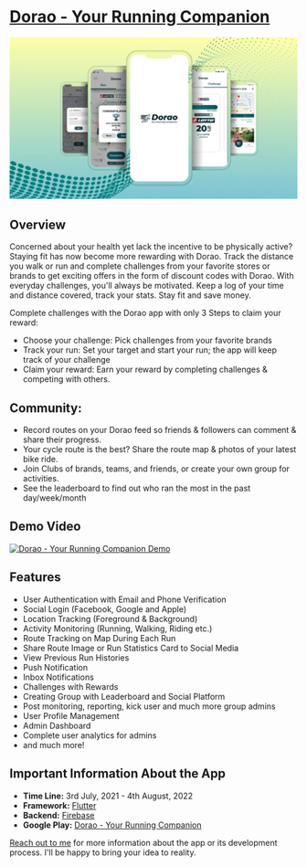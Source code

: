 # [Dorao - Your Running Companion](https://portfolio.kaykobadreza.com/portfolio/dorao/)

![Dorao - Your Running Companion](assets/Dorao-2.png)

## Overview
Concerned about your health yet lack the incentive to be physically active? Staying fit has now become more rewarding with Dorao. Track the distance you walk or run and complete challenges from your favorite stores or brands to get exciting offers in the form of discount codes with Dorao. With everyday challenges, you'll always be motivated. Keep a log of your time and distance covered, track your stats. Stay fit and save money.

Complete challenges with the Dorao app with only 3 Steps to claim your reward:    
- Choose your challenge: Pick challenges from your favorite brands    
- Track your run: Set your target and start your run; the app will keep track of your challenge     
- Claim your reward: Earn your reward by completing challenges & competing with others.

## Community:
- Record routes on your Dorao feed so friends & followers can comment & share their progress.     
- Your cycle route is the best? Share the route map & photos of your latest bike ride.      
- Join Clubs of brands, teams, and friends, or create your own group for activities.   
- See the leaderboard to find out who ran the most in the past day/week/month             

## Demo Video
[![Dorao - Your Running Companion Demo](https://img.youtube.com/vi/B4LK4H7Z5AI/0.jpg)](https://www.youtube.com/watch?v=B4LK4H7Z5AI)     

## Features
- User Authentication with Email and Phone Verification            
- Social Login (Facebook, Google and Apple)        
- Location Tracking (Foreground & Background)       
- Activity Monitoring (Running, Walking, Riding etc.)       
- Route Tracking on Map During Each Run             
- Share Route Image or Run Statistics Card to Social Media          
- View Previous Run Histories         
- Push Notification         
- Inbox Notifications          
- Challenges with Rewards          
- Creating Group with Leaderboard and Social Platform        
- Post monitoring, reporting, kick user and much more group admins       
- User Profile Management         
- Admin Dashboard        
- Complete user analytics for admins          
- and much more!            

## Important Information About the App
- **Time Line:** 3rd July, 2021 - 4th August, 2022           
- **Framework:** [Flutter](https://flutter.dev/)
- **Backend:** [Firebase](https://firebase.google.com/)
- **Google Play:** [Dorao - Your Running Companion](https://play.google.com/store/apps/details?id=com.dorao.doraoApp)

[Reach out to me](https://kaykobadreza.com/) for more information about the app or its development process. I'll be happy to bring your idea to reality.
